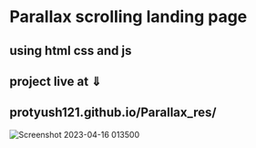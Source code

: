 # Parallax scrolling landing page
## using html css and js
## project live at &dArr;
## protyush121.github.io/Parallax_res/



![Screenshot 2023-04-16 013500](https://user-images.githubusercontent.com/95518074/232250983-b3ee2041-3510-4939-ad2c-a27faa128b35.png)
